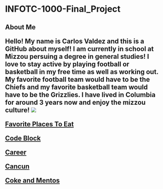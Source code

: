 <h1>INFOTC-1000-Final_Project
<h2>About Me
<p>Hello! My name is Carlos Valdez and this is a GitHub about myself! I am currently in school at Mizzou persuing a degree in general studies! I love to stay active by playing football or basketball in my free time as well as working out. My favorite football team would have to be the Chiefs and my favorite basketball team would have to be the Grizzlies. I have lived in Columbia for around 3 years now and enjoy the mizzou culture!

<img src="https://th.bing.com/th/id/R.e0d8b98364dfcdd439611fdbb3167155?rik=ApgYlqhJ31gCkg&riu=http%3a%2f%2fwww.bobleesays.com%2fwp-content%2fuploads%2f2016%2f11%2fMizzou.jpg&ehk=JSpHzFmLYFo5xriHNl3Nnyt2vveGOSsEIRsImugiCqA%3d&risl=&pid=ImgRaw&r=0">

<a href="https://github.com/Carlos0418/INFOTC-1000-Midterm-Project/blob/main/FavoritePlacesToEat.md">Favorite Places To Eat</a>

<a href="https://github.com/Carlos0418/INFOTC-1000-Midterm-Project/blob/main/CodeBlock.md#code-block">Code Block</a>

<a href="https://github.com/Carlos0418/INFOTC-1000-Midterm-Project/blob/main/Career.md#middle-school-teacher">Career</a>

<a href="https://github.com/Carlos0418/INFOTC-1000-Midterm-Project/blob/main/Vaca.md#cancun">Cancun</a>

<a href="https://github.com/Carlos0418/INFOTC-1000-Midterm-Project/blob/main/FunFact.md#coke-and-mentos">Coke and Mentos</a>

